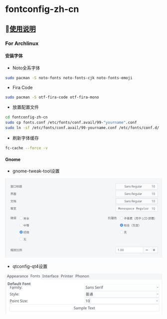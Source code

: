 # fontconfig-zh-cn

## 📖[使用说明](https://github.com/rabbee/fontconfig-zh-cn)

### For Archlinux

#### 安装字体

- Noto全系字体


```bash
sudo pacman -S noto-fonts noto-fonts-cjk noto-fonts-emoji
```

- Fira Code

```bash
sudo pacman -S otf-fira-code otf-fira-mono
```

- 放置配置文件

```bash
cd fontconfig-zh-cn
sudo cp fonts.conf /etc/fonts/conf.avail/99-"yourname".conf
sudo ln -sf /etc/fonts/conf.avail/99-yourname.conf /etc/fonts/conf.d/
 ```

- 刷新字体缓存

```bash
fc-cache --force -v
```

#### Gnome

- gnome-tweak-tool设置

![Gnome字体设置](img/gnome-fonts.png)

- qtconfig-qt4设置

![qtconfig-qt4](img/qt4config.png)